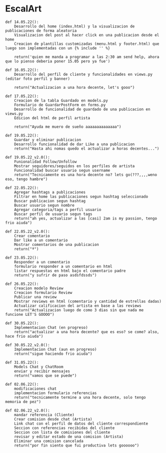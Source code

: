 # EscalArt

    def 14.05.22():
        Desarrollo del home (index.html) y la visualizacion de publicaciones de forma aleatoria
        Visualizacion del post al hacer click en una publicacion desde el home
        Creacion de plantillas customizadas (menu.html y footer.html) que luego son implementadas con un {% include '' %}
  
        return('quien me manda a programar a las 2:30 am send help, ahora que lo pienso deberia poner 15.05 pero ya fue')
        
    def 16.05.22():
        Desarrollo del perfil de cliente y funcionalidades en views.py (editar foto perfil y banner)
  
        return("Actualizacion a una hora decente, let's gooo")
        
    def 17.05.22():
        Creacion de la tabla Guardado en models.py
        Formulario de GuardarPostForm en forms.py
        Desarrollo de funcionalidad de guardado de una publicacion en views.py
        Edicion del html de perfil artista
        
        return("Ayuda me muero de sueño aaaaaaaaaaaaaa")
        
    def 19.05.22():
        Guardar y eliminar publicacion 
        Desarrollo funcionalidad de dar Like a una publicacion        
        return("Hasta ahi nomas quedo el actualizar a horas decentes...")
        
    def 19.05.22_v2.0():
        Funionalidad Follow/Unfollow
        Mostrar seguidores/seguidos en los perfiles de artista
        Funcionalidad buscar usuario segun username        
        return("Tecnicamente es una hora decente no? lets go(???,,,,weno eso, tengo hambre")
  
    def 22.05.22():
        Agregar hashtags a publicaciones
        Filtrar en home las publicaciones segun hashtag seleccionado
        Buscar publicacion segun hashtag
        Buscar usuario segun nombre
        Agregar categoria/tags a perfil usuario
        Buscar perfil de usuario segun tags
        return("ah yes, actualizar a las [casi] 2am is my passion, tengo frio aiuda")
    
    def 22.05.22_v2.0():
        Crear comentario
        Dar like a un comentario
        Mostrar comentarios de una publicacion
        return("ª")
    
    def 23.05.22():        
        Responder a un comentario
        formulario responder a un comentario en html
        listar respuestas en html bajo el comentario padre
        return("y sufrir de paso asdsfdssds")
    
    def 26.05.22():        
        Creacion modelo Review
        Creacion formulario Review
        Publicar una review
        Mostrar reviews en html (comentario y cantidad de estrellas dadas)
        Actualizar calificacion del artista en base a las reviews
        return("Actualizacion luego de como 3 dias sin que nada me funcione LET'S GOOOO")
        
    def 30.05.22():        
        Implementacion Chat (en progreso)
        return("actualizar a una hora decente? que es eso? se come? also, hace frio aiuda")
        
    def 30.05.22_v2.0():        
        Implementacion Chat (aun en progreso)
        return("sigue haciendo frio aiuda")
        
    def 31.05.22():        
        Models Chat y ChatRoom
        enviar y recibir mensajes
        return("vamos que se puede")
        
    def 02.06.22():        
        modificaciones chat
        implementacion formulario referencias
        return("tecnicamente termine a una hora decente, solo tengo memoria de pez")
        
    def 02.06.22_v2.0(): 
        mandar referencia (Cliente)
        Crear comision desde chat (Artista)
        Link chat con el perfil de datos del cliente correspondiente
        Seccion con referencias recibidas del cliente
        Seccion con lista de comisiones del cliente
        revisar y editar estado de una comision (Artista)
        Eliminar una comision cancelada
        return("por fin siento que fui productiva lets goooooo")
        
        
        
        
